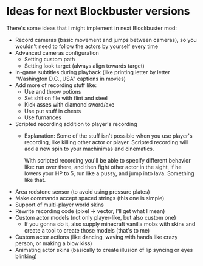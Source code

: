 # Ideas for next Blockbuster versions

There's some ideas that I might implement in next Blockbuster mod: 

* Record cameras (basic movement and jumps between cameras), so you wouldn't need
  to follow the actors by yourself every time
* Advanced cameras configuration
    * Setting custom path
    * Setting look target (always align towards target)
* In-game subtitles during playback (like printing letter by letter "Washington D.C., USA" captions in movies)
* Add more of recording stuff like:
    * Use and throw potions
    * Set shit on file with flint and steel
    * Kick asses with diamond sword/axe
    * Use put stuff in chests
    * Use furnances
* Scripted recording addition to player's recording
    * Explanation: Some of the stuff isn't possible when you use player's 
      recording, like killing other actor or player. Scripted recording will 
      add a new spin to your machinimas and cinematics. 
      
      With scripted recording you'll be able to specify different behavior like: 
      run over there, and then fight other actor in the sight, if he lowers your HP to 
      5, run like a pussy, and jump into lava. Something like that. 
* Area redstone sensor (to avoid using pressure plates)
* Make commands accept spaced strings (this one is simple)
* Support of multi-player world skins
* Rewrite recording code (pixel -> vector, I'll get what I mean)
* Custom actor models (not only player-like, but also custom one)
    * If you gonna do it, also supply minecraft vanilla mobs with skins and 
      create a tool to create those models (that's to me)
* Custom actor actions (like dancing, waving with hands like crazy person, or making a blow kiss)
* Animating actor skins (basically to create illusion of lip syncing or eyes blinking)  